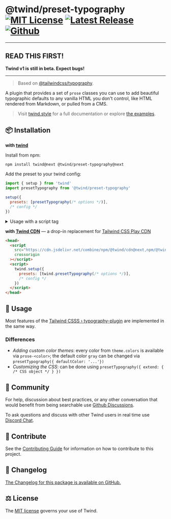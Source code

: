 # @twind/preset-typography [![MIT License](https://flat.badgen.net/github/license/tw-in-js/twind)](https://github.com/tw-in-js/twind/blob/next/LICENSE) [![Latest Release](https://flat.badgen.net/npm/v/@twind/preset-typography/next?icon=npm&label&cache=10800&color=blue)](https://www.npmjs.com/package/@twind/preset-typography/v/next) [![Github](https://flat.badgen.net/badge/icon/tw-in-js%2Ftwind%23preset-typography?icon=github&label)](https://github.com/tw-in-js/twind/tree/next/packages/preset-typography)

---

## READ THIS FIRST!

**Twind v1 is still in beta. Expect bugs!**

---

> Based on [@tailwindcss/typography](https://github.com/tailwindlabs/tailwindcss-typography).

A plugin that provides a set of `prose` classes you can use to add beautiful typographic defaults to any vanilla HTML you don't control, like HTML rendered from Markdown, or pulled from a CMS.

> Visit [twind.style](https://twind.style) for a full documentation or explore [the examples](https://github.com/tw-in-js/twind/tree/next/examples#readme).

## 📦 Installation

**with [twind](https://github.com/tw-in-js/twind/tree/next/packages/twind)**

Install from npm:

```sh
npm install twind@next @twind/preset-typography@next
```

Add the preset to your twind config:

```js
import { setup } from 'twind'
import presetTypography from '@twind/preset-typography'

setup({
  presets: [presetTypography(/* options */)],
  /* config */
})
```

<details><summary>Usage with a script tag</summary>

```html
<head>
  <script
    src="https://cdn.jsdelivr.net/combine/npm/twind@next,npm/@twind/preset-typography@next"
    crossorigin
  ></script>
  <script>
    twind.setup({
      presets: [twind.presetTypography(/* options */)],
      /* config */
    })
  </script>
</head>
```

</details>

**with [Twind CDN](https://github.com/tw-in-js/twind/tree/next/packages/cdn)** — a drop-in replacement for [Tailwind CSS Play CDN](https://tailwindcss.com/docs/installation/play-cdn)

```html
<head>
  <script
    src="https://cdn.jsdelivr.net/combine/npm/@twind/cdn@next,npm/@twind/preset-typography@next"
    crossorigin
  ></script>
  <script>
    twind.setup({
      presets: [twind.presetTypography(/* options */)],
      /* config */
    })
  </script>
</head>
```

## 🙇 Usage

Most features of the [Tailwind CSSS › typography-plugin](https://tailwindcss.com/docs/typography-plugin) are implemented in the same way.

### Differences

- _Adding custom color themes_: every color from `theme.colors` is available via `prose-<color>`; the default color `gray` can be changed via `presetTypography({ defaultColor: '...'})`
- _Customizing the CSS_: can be done using `presetTypography({ extend: { /* CSS object */ } })`

## 💬 Community

For help, discussion about best practices, or any other conversation that would benefit from being searchable use [Github Discussions](https://github.com/tw-in-js/twind/discussions).

To ask questions and discuss with other Twind users in real time use [Discord Chat](https://chat.twind.style).

## 🧱 Contribute

See the [Contributing Guide](../../CONTRIBUTING.md) for information on how to contribute to this project.

## 📜 Changelog

[The Changelog for this package is available on GitHub.](https://github.com/tw-in-js/twind/tree/next/packages/preset-typography/CHANGELOG.md)

## ⚖️ License

The [MIT license](https://github.com/tw-in-js/twind/blob/main/LICENSE) governs your use of Twind.
